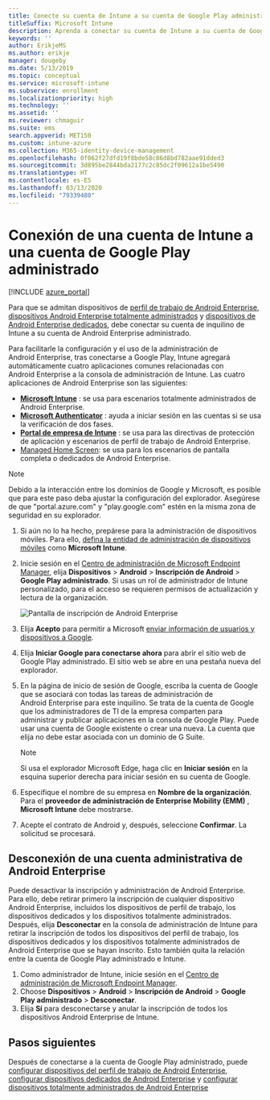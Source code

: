 ```yaml
---
title: Conecte su cuenta de Intune a su cuenta de Google Play administrado.
titleSuffix: Microsoft Intune
description: Aprenda a conectar su cuenta de Intune a su cuenta de Google Play administrado.
keywords: ''
author: ErikjeMS
ms.author: erikje
manager: dougeby
ms.date: 5/13/2019
ms.topic: conceptual
ms.service: microsoft-intune
ms.subservice: enrollment
ms.localizationpriority: high
ms.technology: ''
ms.assetid: ''
ms.reviewer: chmaguir
ms.suite: ems
search.appverid: MET150
ms.custom: intune-azure
ms.collection: M365-identity-device-management
ms.openlocfilehash: 0f062f27dfd19f8bde58c86d8bd782aae91dded3
ms.sourcegitcommit: 3d895be2844bda2177c2c85dc2f09612a1be5490
ms.translationtype: HT
ms.contentlocale: es-ES
ms.lasthandoff: 03/13/2020
ms.locfileid: "79339480"
---
```

# <a name="connect-your-intune-account-to-your-managed-google-play-account"></a>Conexión de una cuenta de Intune a una cuenta de Google Play administrado

[!INCLUDE [azure_portal](../includes/azure_portal.md)]

Para que se admitan dispositivos de [perfil de trabajo de Android Enterprise](android-work-profile-enroll.md), [dispositivos Android Enterprise totalmente administrados](android-fully-managed-enroll.md) y [dispositivos de Android Enterprise dedicados](android-kiosk-enroll.md), debe conectar su cuenta de inquilino de Intune a su cuenta de Android Enterprise administrado.  

Para facilitarle la configuración y el uso de la administración de Android Enterprise, tras conectarse a Google Play, Intune agregará automáticamente cuatro aplicaciones comunes relacionadas con Android Enterprise a la consola de administración de Intune. Las cuatro aplicaciones de Android Enterprise son las siguientes:

- **[Microsoft Intune](https://play.google.com/store/apps/details?id=com.microsoft.intune)** : se usa para escenarios totalmente administrados de Android Enterprise.
- **[Microsoft Authenticator](https://play.google.com/store/apps/details?id=com.azure.authenticator)** : ayuda a iniciar sesión en las cuentas si se usa la verificación de dos fases.
- **[Portal de empresa de Intune](https://play.google.com/store/apps/details?id=com.microsoft.windowsintune.companyportal)** : se usa para las directivas de protección de aplicación y escenarios de perfil de trabajo de Android Enterprise.
- [Managed Home Screen](https://play.google.com/store/apps/details?id=com.microsoft.launcher.enterprise): se usa para los escenarios de pantalla completa o dedicados de Android Enterprise.

> [!NOTE]
> Debido a la interacción entre los dominios de Google y Microsoft, es posible que para este paso deba ajustar la configuración del explorador.  Asegúrese de que "portal.azure.com" y "play.google.com" estén en la misma zona de seguridad en su explorador.

1. Si aún no lo ha hecho, prepárese para la administración de dispositivos móviles. Para ello, [defina la entidad de administración de dispositivos móviles](../fundamentals/mdm-authority-set.md) como **Microsoft Intune**.
2. Inicie sesión en el [Centro de administración de Microsoft Endpoint Manager](https://go.microsoft.com/fwlink/?linkid=2109431), elija **Dispositivos** > **Android** > **Inscripción de Android** > **Google Play administrado**.  Si usas un rol de administrador de Intune personalizado, para el acceso se requieren permisos de actualización y lectura de la organización.
   
   ![Pantalla de inscripción de Android Enterprise](./media/connect-intune-android-enterprise/android-work-bind.png)

3. Elija **Acepto** para permitir a Microsoft [enviar información de usuarios y dispositivos a Google](../protect/data-intune-sends-to-google.md). 
   
4. Elija **Iniciar Google para conectarse ahora** para abrir el sitio web de Google Play administrado. El sitio web se abre en una pestaña nueva del explorador.
  
5. En la página de inicio de sesión de Google, escriba la cuenta de Google que se asociará con todas las tareas de administración de Android Enterprise para este inquilino. Se trata de la cuenta de Google que los administradores de TI de la empresa comparten para administrar y publicar aplicaciones en la consola de Google Play. Puede usar una cuenta de Google existente o crear una nueva. La cuenta que elija no debe estar asociada con un dominio de G Suite.
    
    > [!Note]
    > Si usa el explorador Microsoft Edge, haga clic en **Iniciar sesión** en la esquina superior derecha para iniciar sesión en su cuenta de Google.

6. Especifique el nombre de su empresa en **Nombre de la organización**. Para el **proveedor de administración de Enterprise Mobility (EMM)** , **Microsoft Intune** debe mostrarse.

7. Acepte el contrato de Android y, después, seleccione **Confirmar**. La solicitud se procesará.

## <a name="disconnect-your-android-enterprise-administrative-account"></a>Desconexión de una cuenta administrativa de Android Enterprise

Puede desactivar la inscripción y administración de Android Enterprise. Para ello, debe retirar primero la inscripción de cualquier dispositivo Android Enterprise, incluidos los dispositivos de perfil de trabajo, los dispositivos dedicados y los dispositivos totalmente administrados. Después, elija **Desconectar** en la consola de administración de Intune para retirar la inscripción de todos los dispositivos del perfil de trabajo, los dispositivos dedicados y los dispositivos totalmente administrados de Android Enterprise que se hayan inscrito. Esto también quita la relación entre la cuenta de Google Play administrado e Intune.

1. Como administrador de Intune, inicie sesión en el [Centro de administración de Microsoft Endpoint Manager](https://go.microsoft.com/fwlink/?linkid=2109431).
2. Choose **Dispositivos** > **Android** > **Inscripción de Android** > **Google Play administrado** > **Desconectar**.
3. Elija **Sí** para desconectarse y anular la inscripción de todos los dispositivos Android Enterprise de Intune.

## <a name="next-steps"></a>Pasos siguientes

Después de conectarse a la cuenta de Google Play administrado, puede [configurar dispositivos del perfil de trabajo de Android Enterprise](android-work-profile-enroll.md), [configurar dispositivos dedicados de Android Enterprise](android-kiosk-enroll.md) y [configurar dispositivos totalmente administrados de Android Enterprise](android-fully-managed-enroll.md)

